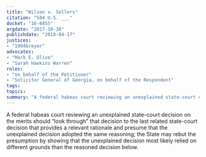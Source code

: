 ```yaml
---
title: "Wilson v. Sellers"
citation: "584 U.S. ___"
docket: "16-6855"
argdate: "2017-10-30"
publishdate: "2018-04-17"
justices:
- "1994breyer"
advocates:
- "Mark E. Olive"
- "Sarah Hawkins Warren"
roles:
- "on behalf of the Petitioner"
- "Solicitor General of Georgia, on behalf of the Respondent"
tags:
topics:
summary: "A federal habeas court reviewing an unexplained state-court decision on the merits should “look through” that decision to the last related state-court decision that provides a relevant rationale and presume that the unexplained decision adopted the same reasoning; the State may rebut the presumption by showing that the unexplained decision most likely relied on different grounds than the reasoned decision below."
---
```

A federal habeas court reviewing an unexplained state-court decision on the merits should “look through” that decision to the last related state-court decision that provides a relevant rationale and presume that the unexplained decision adopted the same reasoning; the State may rebut the presumption by showing that the unexplained decision most likely relied on different grounds than the reasoned decision below.

